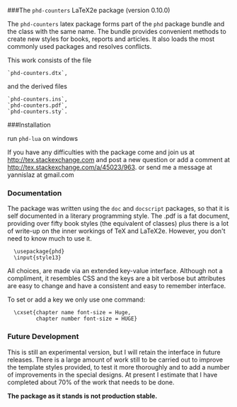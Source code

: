 ###The `phd-counters` LaTeX2e package (version 0.10.0)

The `phd-counters` latex package forms part of the `phd` package
bundle and the class with the same name. The bundle provides
convenient methods to create new styles for books, reports
and articles. It also loads the most commonly used packages
and resolves conflicts.

This work consists of the file

    `phd-counters.dtx`,

and the derived files

    `phd-counters.ins`,
    `phd-counters.pdf`,
    `phd-counters.sty`.

###Installation

run
          `phd-lua` on windows

If you have any difficulties with the package come and join us at
http://tex.stackexchange.com and post a new question or
add a comment at http://tex.stackexchange.com/a/45023/963.
or send me a message at  yannislaz at gmail.com

### Documentation

The package was written using the `doc` and `docscript` packages,
so that it is self documented in a literary programming style.
The .pdf is a fat document, providing over fifty book styles (the
equivalent of classes) plus there is a lot of write-up on the inner
workings of TeX and LaTeX2e. However, you don't need to know much
to use it.

      \usepackage{phd}
      \input{style13}

All choices, are made via an extended key-value interface.
Although not a compliment, it resembles CSS and the keys are a bit verbose but
attributes are easy to change and have a consistent and easy to remember interface.

To set or add a key we only use one command:

      \cxset{chapter name font-size = Huge,
             chapter number font-size = HUGE}

### Future Development

This is still an experimental version, but I will retain the
interface in future releases. There is a large amount of
work still to be carried out to improve the template styles
provided, to test it more thoroughly and to add a number of
improvements in the special designs. At present I estimate
that I have completed about 70% of the work that needs
to be done.

__The package as it stands is not production stable.__






